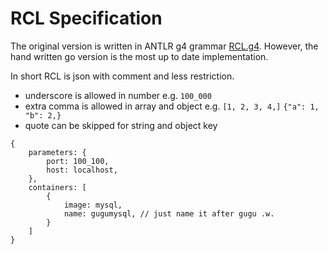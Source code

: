 # RCL Specification

The original version is written in ANTLR g4 grammar [RCL.g4](RCL.g4).
However, the hand written go version is the most up to date implementation.

In short RCL is json with comment and less restriction.

- underscore is allowed in number e.g. `100_000`
- extra comma is allowed in array and object e.g. `[1, 2, 3, 4,]` `{"a": 1, "b": 2,}`
- quote can be skipped for string and object key

```rcl
{
    parameters: {
        port: 100_100,
        host: localhost,
    },
    containers: [
        {
            image: mysql,
            name: gugumysql, // just name it after gugu .w.
        }
    ]
}
```